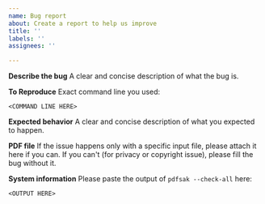```yaml
---
name: Bug report
about: Create a report to help us improve
title: ''
labels: ''
assignees: ''

---
```


**Describe the bug**
A clear and concise description of what the bug is.

**To Reproduce**
Exact command line you used:
```
<COMMAND LINE HERE>
````

**Expected behavior**
A clear and concise description of what you expected to happen.

**PDF file**
If the issue happens only with a specific input file, please attach it here if you can.
If you can't (for privacy or copyright issue), please fill the bug without it.

**System information**
Please paste the output of `pdfsak --check-all` here:

```
<OUTPUT HERE>
```
